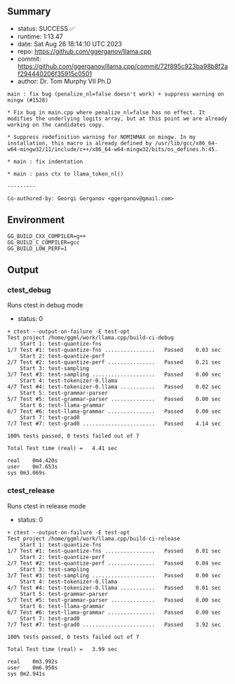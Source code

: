 ## Summary

- status:  SUCCESS ✅
- runtime: 1:13.47
- date:    Sat Aug 26 18:14:10 UTC 2023
- repo:    https://github.com/ggerganov/llama.cpp
- commit:  https://github.com/ggerganov/llama.cpp/commit/72f895c923ba98b8f2af294440206f35915c0501
- author:  Dr. Tom Murphy VII Ph.D
```
main : fix bug (penalize_nl=false doesn't work) + suppress warning on mingw (#1528)

* Fix bug in main.cpp where penalize_nl=false has no effect. It modifies the underlying logits array, but at this point we are already working on the candidates copy.

* Suppress redefinition warning for NOMINMAX on mingw. In my installation, this macro is already defined by /usr/lib/gcc/x86_64-w64-mingw32/11/include/c++/x86_64-w64-mingw32/bits/os_defines.h:45.

* main : fix indentation

* main : pass ctx to llama_token_nl()

---------

Co-authored-by: Georgi Gerganov <ggerganov@gmail.com>
```

## Environment

```
GG_BUILD_CXX_COMPILER=g++
GG_BUILD_C_COMPILER=gcc
GG_BUILD_LOW_PERF=1
```

## Output

### ctest_debug

Runs ctest in debug mode
- status: 0
```
+ ctest --output-on-failure -E test-opt
Test project /home/ggml/work/llama.cpp/build-ci-debug
    Start 1: test-quantize-fns
1/7 Test #1: test-quantize-fns ................   Passed    0.03 sec
    Start 2: test-quantize-perf
2/7 Test #2: test-quantize-perf ...............   Passed    0.21 sec
    Start 3: test-sampling
3/7 Test #3: test-sampling ....................   Passed    0.00 sec
    Start 4: test-tokenizer-0.llama
4/7 Test #4: test-tokenizer-0.llama ...........   Passed    0.02 sec
    Start 5: test-grammar-parser
5/7 Test #5: test-grammar-parser ..............   Passed    0.00 sec
    Start 6: test-llama-grammar
6/7 Test #6: test-llama-grammar ...............   Passed    0.00 sec
    Start 7: test-grad0
7/7 Test #7: test-grad0 .......................   Passed    4.14 sec

100% tests passed, 0 tests failed out of 7

Total Test time (real) =   4.41 sec

real	0m4.420s
user	0m7.653s
sys	0m3.069s
```

### ctest_release

Runs ctest in release mode
- status: 0
```
+ ctest --output-on-failure -E test-opt
Test project /home/ggml/work/llama.cpp/build-ci-release
    Start 1: test-quantize-fns
1/7 Test #1: test-quantize-fns ................   Passed    0.01 sec
    Start 2: test-quantize-perf
2/7 Test #2: test-quantize-perf ...............   Passed    0.04 sec
    Start 3: test-sampling
3/7 Test #3: test-sampling ....................   Passed    0.00 sec
    Start 4: test-tokenizer-0.llama
4/7 Test #4: test-tokenizer-0.llama ...........   Passed    0.01 sec
    Start 5: test-grammar-parser
5/7 Test #5: test-grammar-parser ..............   Passed    0.00 sec
    Start 6: test-llama-grammar
6/7 Test #6: test-llama-grammar ...............   Passed    0.00 sec
    Start 7: test-grad0
7/7 Test #7: test-grad0 .......................   Passed    3.92 sec

100% tests passed, 0 tests failed out of 7

Total Test time (real) =   3.99 sec

real	0m3.992s
user	0m6.950s
sys	0m2.941s
```
